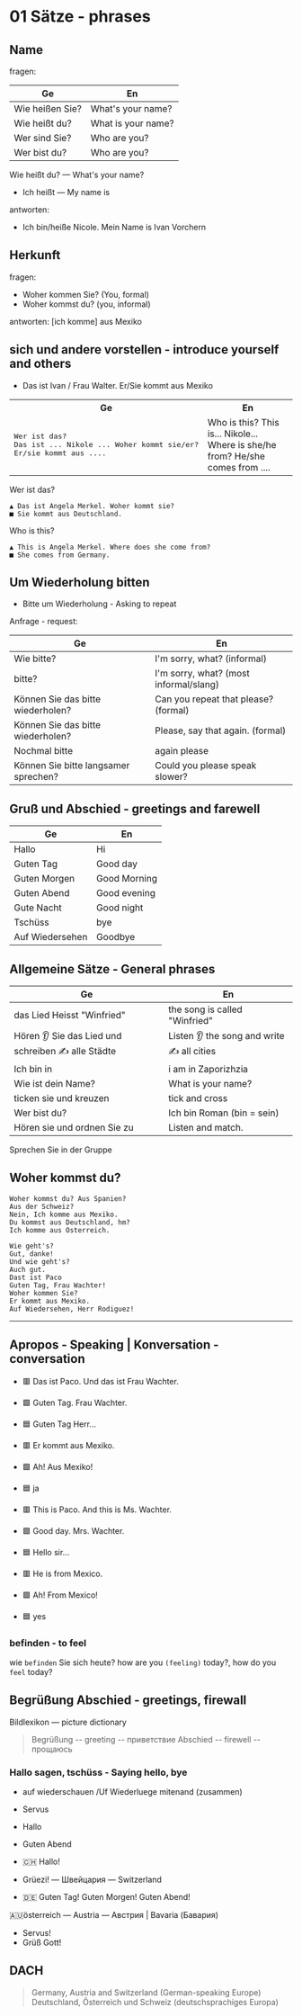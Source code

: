 # 01 Sätze - phrases

## Name

fragen:

| Ge               | En                 |
|------------------|--------------------|
| Wie heißen Sie?  | What's your name?  | 
| Wie heißt du?    | What is your name? | 
| Wer sind Sie?    | Who are you?       | 
| Wer bist du?     | Who are you?       | 

Wie heißt du? — What's your name?

- Ich heißt — My name is

antworten:

- Ich bin/heiße Nicole. Mein Name is Ivan Vorchern

## Herkunft

fragen:

- Woher kommen Sie? (You, formal)
- Woher kommst du? (you, informal)

antworten:
[ich komme] aus Mexiko

## sich und andere vorstellen - introduce yourself and others

- Das ist Ivan / Frau Walter. Er/Sie kommt aus Mexiko

<table>
  <tr>
    <th>Ge</th>
    <th>En</th>
  </tr>
  <tr>
    <td>
<pre>
Wer ist das?
Das ist ... Nikole ... Woher kommt sie/er?
Er/sie kommt aus ....
</pre>
</td>
<td>
Who is this?
This is... Nikole... Where is she/he from?
He/she comes from ....
</td>
  </tr>
</table>   

Wer ist das?

```
▲ Das ist Angela Merkel. Woher kommt sie?
■ Sie kommt aus Deutschland.
```

Who is this?

```
▲ This is Angela Merkel. Where does she come from?
■ She comes from Germany.
```

## Um Wiederholung bitten

- Bitte um Wiederholung - Asking to repeat

Anfrage - request:

| Ge                                   | En                                     |
|--------------------------------------|----------------------------------------|
| Wie bitte?                           | I'm sorry, what? (informal)            |
| bitte?                               | I'm sorry, what? (most informal/slang) |
| Können Sie das bitte wiederholen?    | Can you repeat that please? (formal)   |
| Können Sie das bitte wiederholen?    | Please, say that again. (formal)       |
| Nochmal bitte                        | again please                           |
| Können Sie bitte langsamer sprechen? | Could you please speak slower?         |

## Gruß und Abschied - greetings and farewell

| Ge              | En           |
|-----------------|--------------|
| Hallo           | Hi           |
| Guten Tag       | Good day     |
| Guten Morgen    | Good Morning |
| Guten Abend     | Good evening |
| Gute Nacht      | Good night   |
| Tschüss         | bye          |
| Auf Wiedersehen | Goodbye      |

## Allgemeine Sätze - General phrases

| Ge                                                 | En                                         |
|----------------------------------------------------|--------------------------------------------|
| das Lied Heisst "Winfried"                         | the song is called "Winfried"              |
| Hören 👂 Sie das Lied und schreiben ✍️ alle Städte | Listen 👂 the song and write ✍️ all cities |
| Ich bin in                                         | i am in Zaporizhzia                        |
| Wie ist dein Name?                                 | What is your name?                         |
| ticken sie und kreuzen                             | tick and cross                             |
| Wer bist du?                                       | Ich bin Roman (bin = sein)                 |
| Hören sie und ordnen Sie zu                        | Listen and match.                          |

Sprechen Sie in der Gruppe

## Woher kommst du?

```
Woher kommst du? Aus Spanien?
Aus der Schweiz?
Nein, Ich komme aus Mexiko.
Du kommst aus Deutschland, hm?
Ich komme aus Osterreich.
```

```
Wie geht's?
Gut, danke!
Und wie geht's?
Auch gut.
Dast ist Paco
Guten Tag, Frau Wachter!
Woher kommen Sie?
Er kommt aus Mexiko.
Auf Wiedersehen, Herr Rodiguez!
```

___

## Apropos - Speaking | Konversation - conversation

- 🟥 Das ist Paco. Und das ist Frau Wachter.
- 🟩 Guten Tag. Frau Wachter.
- 🟦 Guten Tag Herr...

- 🟥 Er kommt aus Mexiko.
- 🟩 Ah! Aus Mexiko!
- 🟦 ja


- 🟥 This is Paco. And this is Ms. Wachter.
- 🟩 Good day. Mrs. Wachter.
- 🟦 Hello sir...

- 🟥 He is from Mexico.
- 🟩 Ah! From Mexico!
- 🟦 yes

### befinden - to feel

wie `befinden` Sie sich heute?
how are you `(feeling)` today?, how do you `feel` today?

## Begrüßung Abschied - greetings, firewall

Bildlexikon — picture dictionary

> Begrüßung -- greeting -- приветствие
> Abschied -- firewell -- прощаюсь

### Hallo sagen, tschüss - Saying hello, bye

- auf wiederschauen /Uf Wiederluege mitenand (zusammen)
- Servus
- Hallo
- Guten Abend

- 🇨🇭 Hallo!
- Grüezi! — Швейцария — Switzerland
- 🇩🇪 Guten Tag! Guten Morgen! Guten Abend!

🇦🇺österreich — Austria — Австрия | Bavaria (Бавария)

- Servus!
- Grüß Gott!

## DACH

> Germany, Austria and Switzerland (German-speaking Europe)
> Deutschland, Österreich und Schweiz (deutschsprachiges Europa)

